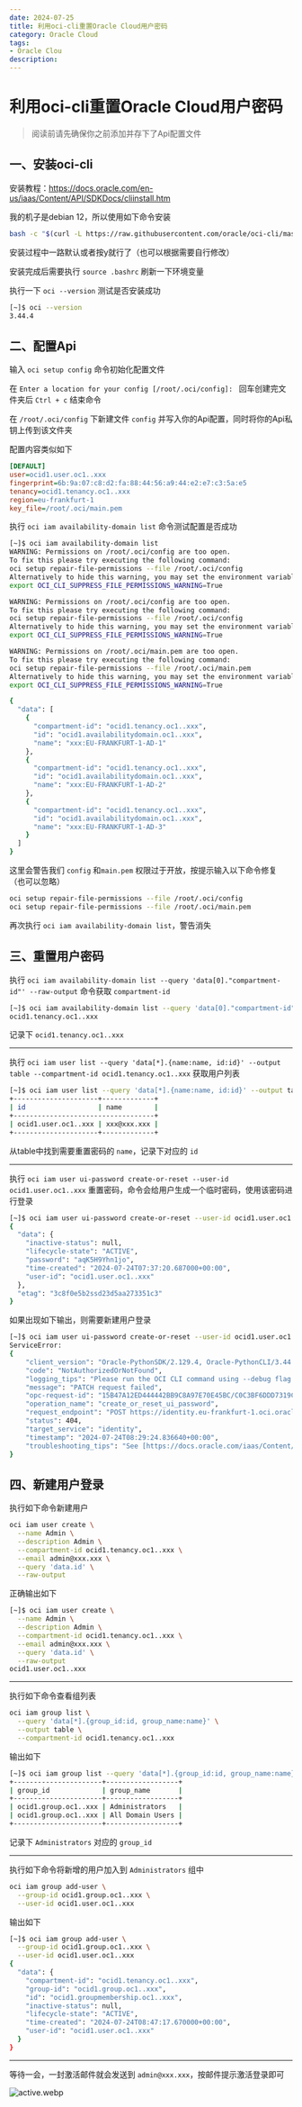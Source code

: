 ```yaml
---
date: 2024-07-25
title: 利用oci-cli重置Oracle Cloud用户密码
category: Oracle Cloud
tags:
- Oracle Clou
description: 
---
```


# 利用oci-cli重置Oracle Cloud用户密码

> 阅读前请先确保你之前添加并存下了Api配置文件

## 一、安装oci-cli

安装教程：https://docs.oracle.com/en-us/iaas/Content/API/SDKDocs/cliinstall.htm

我的机子是debian 12，所以使用如下命令安装

```bash
bash -c "$(curl -L https://raw.githubusercontent.com/oracle/oci-cli/master/scripts/install/install.sh)"
```

安装过程中一路默认或者按y就行了（也可以根据需要自行修改）

安装完成后需要执行 `source .bashrc` 刷新一下环境变量

执行一下 `oci --version` 测试是否安装成功

```bash
[~]$ oci --version    
3.44.4
```

## 二、配置Api

输入 `oci setup config` 命令初始化配置文件

在 `Enter a location for your config [/root/.oci/config]: ` 回车创建完文件夹后 `Ctrl + c` 结束命令

在 `/root/.oci/config` 下新建文件 `config` 并写入你的Api配置，同时将你的Api私钥上传到该文件夹

配置内容类似如下

```ini
[DEFAULT]
user=ocid1.user.oc1..xxx
fingerprint=6b:9a:07:c8:d2:fa:88:44:56:a9:44:e2:e7:c3:5a:e5
tenancy=ocid1.tenancy.oc1..xxx
region=eu-frankfurt-1
key_file=/root/.oci/main.pem
```

执行 `oci iam availability-domain list` 命令测试配置是否成功

```bash
[~]$ oci iam availability-domain list
WARNING: Permissions on /root/.oci/config are too open. 
To fix this please try executing the following command: 
oci setup repair-file-permissions --file /root/.oci/config 
Alternatively to hide this warning, you may set the environment variable, OCI_CLI_SUPPRESS_FILE_PERMISSIONS_WARNING: 
export OCI_CLI_SUPPRESS_FILE_PERMISSIONS_WARNING=True

WARNING: Permissions on /root/.oci/config are too open. 
To fix this please try executing the following command: 
oci setup repair-file-permissions --file /root/.oci/config 
Alternatively to hide this warning, you may set the environment variable, OCI_CLI_SUPPRESS_FILE_PERMISSIONS_WARNING: 
export OCI_CLI_SUPPRESS_FILE_PERMISSIONS_WARNING=True

WARNING: Permissions on /root/.oci/main.pem are too open. 
To fix this please try executing the following command: 
oci setup repair-file-permissions --file /root/.oci/main.pem 
Alternatively to hide this warning, you may set the environment variable, OCI_CLI_SUPPRESS_FILE_PERMISSIONS_WARNING: 
export OCI_CLI_SUPPRESS_FILE_PERMISSIONS_WARNING=True

{
  "data": [
    {
      "compartment-id": "ocid1.tenancy.oc1..xxx",
      "id": "ocid1.availabilitydomain.oc1..xxx",
      "name": "xxx:EU-FRANKFURT-1-AD-1"
    },
    {
      "compartment-id": "ocid1.tenancy.oc1..xxx",
      "id": "ocid1.availabilitydomain.oc1..xxx",
      "name": "xxx:EU-FRANKFURT-1-AD-2"
    },
    {
      "compartment-id": "ocid1.tenancy.oc1..xxx",
      "id": "ocid1.availabilitydomain.oc1..xxx",
      "name": "xxx:EU-FRANKFURT-1-AD-3"
    }
  ]
}
```

这里会警告我们 `config` 和`main.pem` 权限过于开放，按提示输入以下命令修复（也可以忽略）

```bash
oci setup repair-file-permissions --file /root/.oci/config
oci setup repair-file-permissions --file /root/.oci/main.pem
```

再次执行 `oci iam availability-domain list`，警告消失

## 三、重置用户密码

执行 `oci iam availability-domain list --query 'data[0]."compartment-id"' --raw-output` 命令获取 `compartment-id`

```bash
[~]$ oci iam availability-domain list --query 'data[0]."compartment-id"' --raw-output
ocid1.tenancy.oc1..xxx
```

记录下 `ocid1.tenancy.oc1..xxx`

---

执行 `oci iam user list --query 'data[*].{name:name, id:id}' --output table --compartment-id ocid1.tenancy.oc1..xxx` 获取用户列表

```bash
[~]$ oci iam user list --query 'data[*].{name:name, id:id}' --output table --compartment-id ocid1.tenancy.oc1..xxx
+---------------------+-------------+
| id                  | name        |
+-----------------------------------+
| ocid1.user.oc1..xxx | xxx@xxx.xxx |
+---------------------+-------------+
```

从table中找到需要重置密码的 `name`，记录下对应的 `id`

---

执行 `oci iam user ui-password create-or-reset --user-id ocid1.user.oc1..xxx` 重置密码，命令会给用户生成一个临时密码，使用该密码进行登录

```bash
[~]$ oci iam user ui-password create-or-reset --user-id ocid1.user.oc1..xxx
{
  "data": {
    "inactive-status": null,
    "lifecycle-state": "ACTIVE",
    "password": "aqK5H9Yhn1jo",
    "time-created": "2024-07-24T07:37:20.687000+00:00",
    "user-id": "ocid1.user.oc1..xxx"
  },
  "etag": "3c8f0e5b2ssd23d5aa273351c3"
}
```

如果出现如下输出，则需要新建用户登录

```bash
[~]$ oci iam user ui-password create-or-reset --user-id ocid1.user.oc1..xxx
ServiceError:
{
    "client_version": "Oracle-PythonSDK/2.129.4, Oracle-PythonCLI/3.44.4",
    "code": "NotAuthorizedOrNotFound",
    "logging_tips": "Please run the OCI CLI command using --debug flag to find more debug information.",
    "message": "PATCH request failed",
    "opc-request-id": "15B47A12ED444442BB9C8A97E70E45BC/C0C3BF6DDD7319C90D0E12423D6E0EF3/72E04671C91BC8CA5E34118B9FBB769C",
    "operation_name": "create_or_reset_ui_password",
    "request_endpoint": "POST https://identity.eu-frankfurt-1.oci.oraclecloud.com/20160918/users/ocid1.user.oc1..xxx/uiPassword",
    "status": 404,
    "target_service": "identity",
    "timestamp": "2024-07-24T08:29:24.836640+00:00",
    "troubleshooting_tips": "See [https://docs.oracle.com/iaas/Content/API/References/apierrors.htm] for more information about resolving this error. If you are unable to resolve this issue, run this CLI command with --debug option and contact Oracle support and provide them the full error message."
}
```

## 四、新建用户登录

执行如下命令新建用户

```bash
oci iam user create \
  --name Admin \
  --description Admin \
  --compartment-id ocid1.tenancy.oc1..xxx \
  --email admin@xxx.xxx \
  --query 'data.id' \
  --raw-output
```

正确输出如下

```bash
[~]$ oci iam user create \
  --name Admin \
  --description Admin \
  --compartment-id ocid1.tenancy.oc1..xxx \
  --email admin@xxx.xxx \
  --query 'data.id' \
  --raw-output
ocid1.user.oc1..xxx
```

---

执行如下命令查看组列表

```bash
oci iam group list \
  --query 'data[*].{group_id:id, group_name:name}' \
  --output table \
  --compartment-id ocid1.tenancy.oc1..xxx
```

输出如下

```bash
[~]$ oci iam group list --query 'data[*].{group_id:id, group_name:name}' --output table --compartment-id ocid1.tenancy.oc1..xxx
+----------------------+------------------+
| group_id             | group_name       |
+----------------------+------------------+
| ocid1.group.oc1..xxx | Administrators   |
| ocid1.group.oc1..xxx | All Domain Users |
+----------------------+------------------+
```

记录下 `Administrators` 对应的 `group_id`

---

执行如下命令将新增的用户加入到 `Administrators` 组中

```bash
oci iam group add-user \
  --group-id ocid1.group.oc1..xxx \
  --user-id ocid1.user.oc1..xxx
```

输出如下

```bash
[~]$ oci iam group add-user \
  --group-id ocid1.group.oc1..xxx \
  --user-id ocid1.user.oc1..xxx
{
  "data": {
    "compartment-id": "ocid1.tenancy.oc1..xxx",
    "group-id": "ocid1.group.oc1..xxx",
    "id": "ocid1.groupmembership.oc1..xxx",
    "inactive-status": null,
    "lifecycle-state": "ACTIVE",
    "time-created": "2024-07-24T08:47:17.670000+00:00",
    "user-id": "ocid1.user.oc1..xxx"
  }
}
```

---

等待一会，一封激活邮件就会发送到 `admin@xxx.xxx`，按邮件提示激活登录即可

![active.webp](https://ah7ki.loli.ae/2024/07/24/236da0d17739d268aa9b0419d136cd93.webp)
